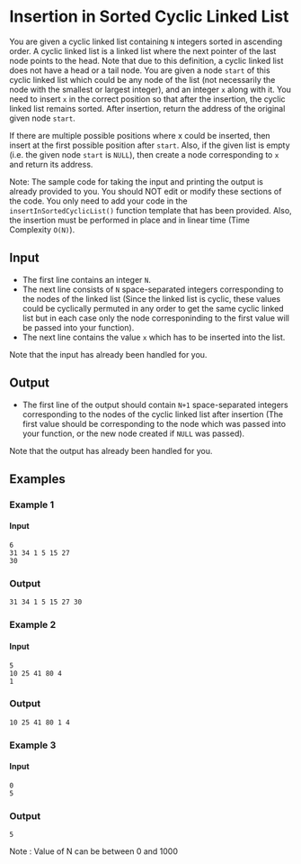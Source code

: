 # Insertion in Sorted Cyclic Linked List

You are given a cyclic linked list containing `N` integers sorted in ascending order. A cyclic linked list is a linked list where the next pointer of the last node points to the head. Note that due to this definition, a cyclic linked list does not have a head or a tail node. You are given a node `start` of this cyclic linked list which could be any node of the list (not necessarily the node with the smallest or largest integer), and an integer `x` along with it. You need to insert `x` in the correct position so that after the insertion, the cyclic linked list remains sorted. After insertion, return the address of the original given node `start`.

If there are multiple possible positions where x could be inserted, then insert at the first possible position after `start`. Also, if the given list is empty (i.e. the given node `start` is `NULL`), then create a node corresponding to `x` and return its address.

Note: The sample code for taking the input and printing the output is already provided to you. You should NOT edit or modify these sections of the code. You only need to add your code in the `insertInSortedCyclicList()` function template that has been provided.
Also, the insertion must be performed in place and in linear time (Time Complexity `O(N)`).


## Input

- The first line contains an integer `N`.
- The next line consists of `N` space-separated integers corresponding to the nodes of the linked list (Since the linked list is cyclic, these values could be cyclically permuted in any order to get the same cyclic linked list but in each case only the node corresponinding to the first value will be passed into your function).
- The next line contains the value `x` which has to be inserted into the list.

Note that the input has already been handled for you.

## Output

- The first line of the output should contain `N+1` space-separated integers corresponding to the nodes of the cyclic linked list after insertion (The first value should be corresponding to the node which was passed into your function, or the new node created if `NULL` was passed).

Note that the output has already been handled for you.


## Examples

### Example 1
#### Input
```
6
31 34 1 5 15 27
30
```
### Output
```
31 34 1 5 15 27 30
```

### Example 2
#### Input
```
5
10 25 41 80 4
1
```
### Output
```
10 25 41 80 1 4
```

### Example 3
#### Input
```
0
5
```
### Output
```
5
```

Note : Value of N can be between 0 and 1000
